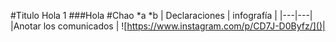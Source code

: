 #Titulo
Hola
1
###Hola
#Chao
*a
*b
| Declaraciones | infografía | 
|---|---|
|Anotar los comunicados | ![https://www.instagram.com/p/CD7J-D0Byfz/]()|
